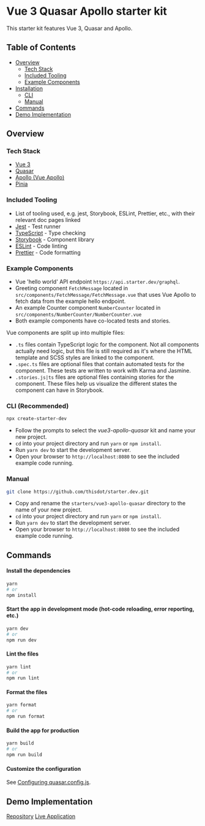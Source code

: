 # Vue 3 Quasar Apollo starter kit

This starter kit features Vue 3, Quasar and Apollo.

## Table of Contents

- [Overview](#overview)
  - [Tech Stack](#tech-stack)
  - [Included Tooling](#included-tooling)
  - [Example Components](#example-components)
- [Installation](#installation)
  - [CLI](#cli)
  - [Manual](#manual)
- [Commands](#commands)
- [Demo Implementation](#demo-implementation)

## Overview

### Tech Stack

- [Vue 3](https://vuejs.org/)
- [Quasar](https://quasar.dev)
- [Apollo (Vue Apollo)](https://apollo.vuejs.org/)
- [Pinia](https://pinia.vuejs.org/)

### Included Tooling

- List of tooling used, e.g. jest, Storybook, ESLint, Prettier, etc., with their relevant doc pages linked
- [Jest](https://jestjs.io/) - Test runner
- [TypeScript](https://www.typescriptlang.org/) - Type checking
- [Storybook](https://storybook.js.org/) - Component library
- [ESLint](https://eslint.org/) - Code linting
- [Prettier](https://prettier.io/) - Code formatting

### Example Components

- Vue 'hello world' API endpoint `https://api.starter.dev/graphql`.
- Greeting component `FetchMessage` located in `src/components/FetchMessage/FetchMessage.vue` that uses Vue Apollo to fetch data from the example hello endpoint.
- An example Counter component `NumberCounter` located in `src/components/NumberCounter/NumberCounter.vue`
- Both example components have co-located tests and stories.

Vue components are split up into multiple files:

- `.ts` files contain TypeScript logic for the component. Not all components actually need logic, but this file is still required as it's where the HTML template and SCSS styles are linked to the component.
- `.spec.ts` files are optional files that contain automated tests for the component. These tests are written to work with Karma and Jasmine.
- `.stories.js|ts` files are optional files containing stories for the component. These files help us visualize the different states the component can have in Storybook.

### CLI (Recommended)

```bash
npx create-starter-dev
```

- Follow the prompts to select the _vue3-apollo-quasar_ kit and name your new project.
- `cd` into your project directory and run `yarn` or `npm install`.
- Run `yarn dev` to start the development server.
- Open your browser to `http://localhost:8080` to see the included example code running.

### Manual

```bash
git clone https://github.com/thisdot/starter.dev.git
```

- Copy and rename the `starters/vue3-apollo-quasar` directory to the name of your new project.
- `cd` into your project directory and run `yarn` or `npm install`.
- Run `yarn dev` to start the development server.
- Open your browser to `http://localhost:8080` to see the included example code running.

## Commands

#### Install the dependencies

```bash
yarn
# or
npm install
```

#### Start the app in development mode (hot-code reloading, error reporting, etc.)

```bash
yarn dev
# or
npm run dev
```

#### Lint the files

```bash
yarn lint
# or
npm run lint
```

#### Format the files

```bash
yarn format
# or
npm run format
```

#### Build the app for production

```bash
yarn build
# or
npm run build
```

#### Customize the configuration

See [Configuring quasar.config.js](https://v2.quasar.dev/quasar-cli-vite/quasar-config-js).

## Demo Implementation

[Repository](https://github.com/thisdot/starter.dev/tree/main/starters/vue3-apollo-quasar)
[Live Application](https://vue3-ts-quasar.starter.dev/)
